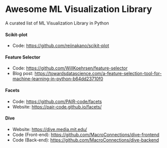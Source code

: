 # Awesome ML Visualization Library
A curated list of ML Visualization Library in Python

#### Scikit-plot
* Code: https://github.com/reiinakano/scikit-plot

#### Feature Selector
* Code: https://github.com/WillKoehrsen/feature-selector
* Blog post: https://towardsdatascience.com/a-feature-selection-tool-for-machine-learning-in-python-b64dd23710f0

#### Facets
* Code: https://github.com/PAIR-code/facets
* Website: https://pair-code.github.io/facets/

#### Dive
* Website: https://dive.media.mit.edu/
* Code (Front-end): https://github.com/MacroConnections/dive-frontend
* Code (Back-end): https://github.com/MacroConnections/dive-backend
